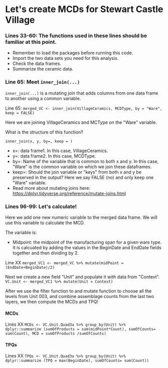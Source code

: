 # Let's create MCDs for Stewart Castle Village

### Lines 33-60: The functions used in these lines should be familiar at this point. 

* Remember to load the packages before running this code.
* Import the two data sets you need for this analysis.
*  Check the data frames.
*  Summarize the ceramic data. 

### Line 65: Meet ```inner_join(...)```

```inner_join(...)``` is a mutating join that adds columns from one data frame to another using a common variable.


Line 65: ```merged_VC <- inner_join(VillageCeramics, MCDType, by = "Ware", keep = FALSE)```

Here we are joining VillageCeramics and MCType on the "Ware" variable.

What is the structure of this function?

```inner_join(x, y, by=, keep = )```
* x=: data frame1. In this case, VillageCeramics.
* y=: data frame2. In this case, MCDType.
* by=: Name of the variable that is common to both x and y. In this case, "Ware" is the common variable on which we join these dataframes.
* keep=: Should the join variable or "keys" from both x and y be preserved in the output? Here we say FALSE (no) and only keep one "Ware" variable.
* Read more about mutating joins here: https://dplyr.tidyverse.org/reference/mutate-joins.html

### Lines 96-99: Let's calculate!

Here we add one new numeric variable to the merged data frame.  We will use this variable to calculate the MCD.

The variable is:
* Midpoint: the midpoint of the manufacturing span for a given ware type.  It is calcuated by adding the values in the BeginDate and EndDate fields together and then dividing by 2.

Line XX ```merged_VC1 <- merged_VC %>%
 mutate(midPoint = (EndDate+BeginDate)/2)```
 
Next we create a new field "Unit" and populate it with data from "Context".
```VC.Unit <- merged_VC1 %>% mutate(Unit = Context)```

After we use the filter function to and mutate function to choose all the levels from Unit 003, and combine assemblage counts from the last two layers, we then compute the MCDs and TPQ!

#### MCDs
Lines XX ```MCDs <- VC.Unit.Quad3a %>% group_by(Unit) %>% 
  dplyr::summarize (sumOfProducts = sum(midPoint*Count),
                    sumOfCounts= sum(Count),
                    MCD = sumOfProducts /sumOfCounts)```

#### TPQs
Lines XX ```TPQs <- VC.Unit.Quad3a %>% group_by(Unit) %>% 
  dplyr::summarize (TPQ = max(BeginDate),
                    sumOfCounts= sum(Count))```

